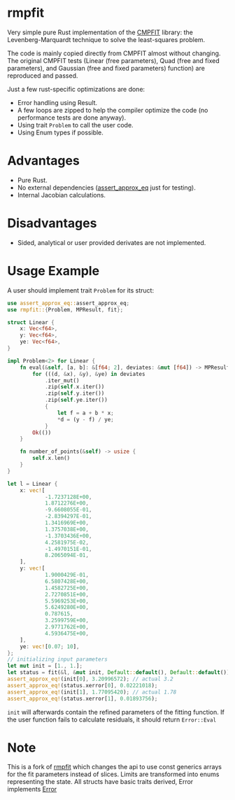 # rmpfit

<!-- cargo-rdme start -->

Very simple pure Rust implementation of the
[CMPFIT](https://pages.physics.wisc.edu/~craigm/idl/cmpfit.html) library:
the Levenberg-Marquardt technique to solve the least-squares problem.

The code is mainly copied directly from CMPFIT almost without changing. The
original CMPFIT tests (Linear (free parameters), Quad (free and fixed
parameters), and Gaussian (free and fixed parameters) function) are
reproduced and passed.

Just a few rust-specific optimizations are done:
* Error handling using Result.
* A few loops are zipped to help the compiler optimize the code (no
  performance tests are done anyway).
* Using trait `Problem` to call the user code.
* Using Enum types if possible.

# Advantages
* Pure Rust.
* No external dependencies
  ([assert_approx_eq](https://docs.rs/assert_approx_eq/) just for testing).
* Internal Jacobian calculations.

# Disadvantages
* Sided, analytical or user provided derivates are not implemented.

# Usage Example
A user should implement trait `Problem` for its struct:
```rust
use assert_approx_eq::assert_approx_eq;
use rmpfit::{Problem, MPResult, fit};

struct Linear {
    x: Vec<f64>,
    y: Vec<f64>,
    ye: Vec<f64>,
}

impl Problem<2> for Linear {
    fn eval(&self, [a, b]: &[f64; 2], deviates: &mut [f64]) -> MPResult<()> {
        for (((d, &x), &y), &ye) in deviates
            .iter_mut()
            .zip(self.x.iter())
            .zip(self.y.iter())
            .zip(self.ye.iter())
            {
                let f = a + b * x;
                *d = (y - f) / ye;
            }
        Ok(())
    }

    fn number_of_points(&self) -> usize {
        self.x.len()
    }
}

let l = Linear {
    x: vec![
            -1.7237128E+00,
            1.8712276E+00,
            -9.6608055E-01,
            -2.8394297E-01,
            1.3416969E+00,
            1.3757038E+00,
            -1.3703436E+00,
            4.2581975E-02,
            -1.4970151E-01,
            8.2065094E-01,
    ],
    y: vec![
            1.9000429E-01,
            6.5807428E+00,
            1.4582725E+00,
            2.7270851E+00,
            5.5969253E+00,
            5.6249280E+00,
            0.787615,
            3.2599759E+00,
            2.9771762E+00,
            4.5936475E+00,
    ],
    ye: vec![0.07; 10],
};
// initializing input parameters
let mut init = [1., 1.];
let status = fit(&l, &mut init, Default::default(), Default::default()).unwrap();
assert_approx_eq!(init[0], 3.20996572); // actual 3.2
assert_approx_eq!(status.xerror[0], 0.02221018);
assert_approx_eq!(init[1], 1.77095420); // actual 1.78
assert_approx_eq!(status.xerror[1], 0.01893756);
```
`init` will afterwards contain the refined parameters of the fitting
function. If the user function fails to calculate residuals, it should
return `Error::Eval`

# Note
This is a fork of
[rmpfit](https://git.3lp.cx/dyadkin/rmpfit/src/branch/master) which changes
the api to use const generics arrays for the fit parameters instead of
slices. Limits are transformed into enums representing the
state. All structs have basic traits derived, Error
implements [Error](std::error::Error)

<!-- cargo-rdme end -->
